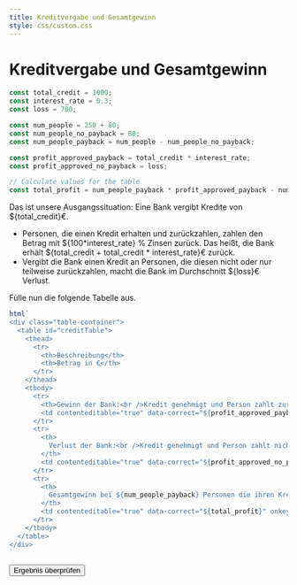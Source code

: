 ```yaml
---
title: Kreditvergabe und Gesamtgewinn
style: css/custom.css
---
```


# Kreditvergabe und Gesamtgewinn

```js
const total_credit = 1000;
const interest_rate = 0.3;
const loss = 700;

const num_people = 250 + 80;
const num_people_no_payback = 80;
const num_people_payback = num_people - num_people_no_payback;

const profit_approved_payback = total_credit * interest_rate;
const profit_approved_no_payback = loss;

// Calculate values for the table
const total_profit = num_people_payback * profit_approved_payback - num_people_no_payback * profit_approved_no_payback;
```

Das ist unsere Ausgangssituation: Eine Bank vergibt Kredite von ${total_credit}€.

- Personen, die einen Kredit erhalten und zurückzahlen, zahlen den Betrag mit ${100*interest_rate} \% Zinsen zurück. Das heißt, die Bank erhält ${total_credit + total_credit * interest_rate}€ zurück.
- Vergibt die Bank einen Kredit an Personen, die diesen nicht oder nur teilweise zurückzahlen, macht die Bank im Durchschnitt ${loss}€ Verlust.

<div class="tip" label="Aufgabe">Fülle nun die folgende Tabelle aus.</div>

```js
html`
<div class="table-container">
  <table id="creditTable">
    <thead>
      <tr>
        <th>Beschreibung</th>
        <th>Betrag in €</th>
      </tr>
    </thead>
    <tbody>
      <tr>
        <th>Gewinn der Bank:<br />Kredit genehmigt und Person zahlt zurück</th>
        <td contenteditable="true" data-correct="${profit_approved_payback}" onkeypress="return event.charCode >= 48 && event.charCode <= 57 || event.charCode === 45"></td>
      </tr>
      <tr>
        <th>
          Verlust der Bank:<br />Kredit genehmigt und Person zahlt nicht zurück
        </th>
        <td contenteditable="true" data-correct="${profit_approved_no_payback}" onkeypress="return event.charCode >= 48 && event.charCode <= 57 || event.charCode === 45"></td>
      </tr>
      <tr>
        <th>
          Gesamtgewinn bei ${num_people_payback} Personen die ihren Kredit zurückzahlen und ${num_people_no_payback} Personen die ihren Kredit nicht zurückzahlen
        </th>
        <td contenteditable="true" data-correct="${total_profit}" onkeypress="return event.charCode >= 48 && event.charCode <= 57 || event.charCode === 45"></td>
      </tr>
    </tbody>
  </table>
</div>
`
```

<button id="validateButton" class="btn btn-primary">Ergebnis überprüfen</button>

<script>
document.addEventListener('DOMContentLoaded', function() {
  const validateButton = document.getElementById('validateButton');
  
  validateButton.addEventListener('click', function() {
    document.querySelectorAll('#creditTable td[contenteditable]').forEach(cell => {
      const correctValue = parseInt(cell.getAttribute('data-correct'));
      const userValue = parseInt(cell.textContent.trim());
      
      if (isNaN(userValue)) {
        cell.style.backgroundColor = '#ffebee';  // Light red for invalid input
      } else if (userValue === correctValue) {
        cell.style.backgroundColor = '#e8f5e9';  // Light green for correct
      } else {
        cell.style.backgroundColor = '#ffebee';  // Light red for wrong answer
      }
    });
  });
});
</script>

